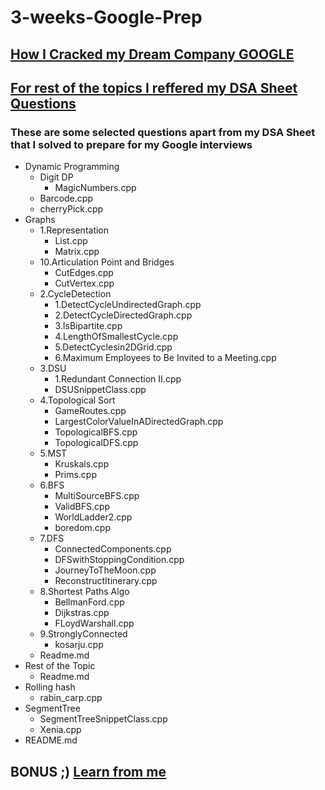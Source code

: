 # 3-weeks-Google-Prep

## [How I Cracked my Dream Company GOOGLE](https://youtu.be/YlP7CWpHgS4)

## [For rest of the topics I reffered my DSA Sheet Questions](https://www.youtube.com/watch?v=NXQi_g1pVqI/)

### These are some selected questions apart from my DSA Sheet that I solved to prepare for my Google interviews

- Dynamic Programming
  - Digit DP
    - MagicNumbers.cpp
  - Barcode.cpp
  - cherryPick.cpp
- Graphs
  - 1.Representation
    - List.cpp
    - Matrix.cpp
  - 10.Articulation Point and Bridges
    - CutEdges.cpp
    - CutVertex.cpp
  - 2.CycleDetection
    - 1.DetectCycleUndirectedGraph.cpp 
    - 2.DetectCycleDirectedGraph.cpp 
    - 3.IsBipartite.cpp
    - 4.LengthOfSmallestCycle.cpp
    - 5.DetectCyclesin2DGrid.cpp
    - 6.Maximum Employees to Be Invited to a Meeting.cpp
  - 3.DSU
    - 1.Redundant Connection II.cpp
    - DSUSnippetClass.cpp
  - 4.Topological Sort
    - GameRoutes.cpp
    - LargestColorValueInADirectedGraph.cpp
    - TopologicalBFS.cpp
    - TopologicalDFS.cpp
  - 5.MST
    - Kruskals.cpp
    - Prims.cpp
  - 6.BFS
    - MultiSourceBFS.cpp
    - ValidBFS.cpp
    - WorldLadder2.cpp
    - boredom.cpp
  - 7.DFS
    - ConnectedComponents.cpp
    - DFSwithStoppingCondition.cpp
    - JourneyToTheMoon.cpp
    - ReconstructItinerary.cpp
  - 8.Shortest Paths Algo
    - BellmanFord.cpp
    - Dijkstras.cpp
    - FLoydWarshall.cpp
  - 9.StronglyConnected
    - kosarju.cpp
  - Readme.md
- Rest of the Topic
  - Readme.md
- Rolling hash
  - rabin_carp.cpp
- SegmentTree
  - SegmentTreeSnippetClass.cpp
  - Xenia.cpp
- README.md

## BONUS ;) [Learn from me](https://www.youtube.com/c/LeadCodingbyFRAZ)
